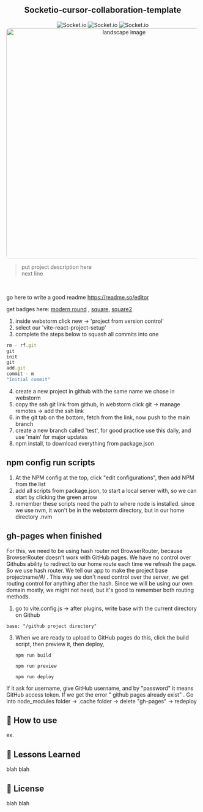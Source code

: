 <div align="center">
<h2 style="text-align: center;">Socketio-cursor-collaboration-template</h2>

[//]: # (<img src="https://img.shields.io/badge/Socket.io-010101?style=flat&logo=Socket.io&logoColor=white&labelColor=5B5B5B" alt="Socket.io">)
[//]: # (<img src="https://img.shields.io/badge/Docker-2496ED?style=flat&logo=Docker&logoColor=white&labelColor=5B5B5B" alt="Socket.io">)
[//]: # (<img src="https://img.shields.io/badge/Biome-60A5FA?style=flat&logo=Biome&logoColor=white&labelColor=5B5B5B" alt="Socket.io">)

<img src="https://img.shields.io/badge/Socket.io-010101?&style=for-the-badge&logo=Socket.io&logoColor=white" alt="Socket.io">
<img src="https://img.shields.io/badge/biome-60a5fa?style=for-the-badge&logo=biome&logoColor=white" alt="Socket.io">
<img src="https://img.shields.io/badge/Docker-2CA5E0?style=for-the-badge&logo=docker&logoColor=white" alt="Socket.io">


<br>
<img style="border-radius: 7px" src="https://picsum.photos/id/179/500/300" width="600px" height="auto" alt="landscape image">

</div>


> put project description here
> <br>
> next line

<br>

go here to write a good readme https://readme.so/editor

get badges
here: [modern round](https://github.com/aleen42/badges) , [square](https://github.com/Ileriayo/markdown-badges), [square2](https://github.com/alexandresanlim/Badges4-README.md-Profile)

1. inside webstorm click new -> 'project from version control'
2. select our 'vite-react-project-setup'
3. complete the steps below to squash all commits into one

```jsx
rm - rf.git
git
init
git
add.git
commit - m
"Initial commit"
```

4. create a new project in github with the same name we chose in webstorm
5. copy the ssh git link from github, in webstorm click git -> manage remotes -> add the ssh link
6. in the git tab on the bottom, fetch from the link, now push to the main branch
7. create a new branch called 'test', for good practice use this daily, and use 'main' for major updates
8. npm install, to download everything from package.json

## npm config run scripts

1. At the NPM config at the top, click "edit configurations", then add NPM from the list
2. add all scripts from package.json, to start a local server with, so we can start by clicking the green arrow
3. remember these scripts need the path to where node is installed.
   since we use nvm, it won't be in the webstorm directory, but in our home directory .nvm

## gh-pages when finished

For this, we need to be using hash router not BrowserRouter, because BrowserRouter doesn't work with GitHub pages.
We have no control over Githubs ability
to redirect to our home route each time we refresh the page. So we use hash router.
We tell our app to make the project base projectname/#/ .
This way we don't need control over the server, we get routing control for anything after the hash.
Since we will be using our own domain mostly, we might not need, but it's good to remember both routing methods.

1) go to vite.config.js -> after plugins, write base with the current directory on Github

```
base: "/github project directory" 
 ```

3) When we are ready to upload to GitHub pages do this, click the build script, then preview it, then deploy,

    ```
    npm run build
     ```

    ```
    npm run preview
     ```

    ```
    npm run deploy
    ```

If it ask for username, give GitHub username, and by "password" it means GitHub access token. If we get the error "
github pages already exist"
. Go into node_modules folder -> .cache folder -> delete "gh-pages" -> redeploy

## 🚀 How to use

ex.

## 📝 Lessons Learned

blah blah

## 🪪 License

blah blah

